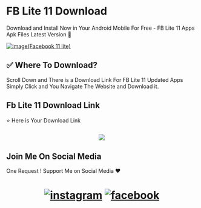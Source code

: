 # FB Lite 11 Download 
Download and Install Now in Your Android Mobile For Free - FB Lite 11 Apps Apk Files Latest Version 🤩

[![image(Facebook 11 lite)](https://github.com/reyan-dilawar/fb-lite-11-download/blob/97692b3333e8e032b6caf1ed455f5431366e8a06/11%20Facebook%20Lite%20Apps.jpg)](https://www.google.com/search?q=reyan+dilawar)
## ✅ Where To Download?

Scroll Down and There is a Download Link For FB Lite 11 Updated Apps Simply Click and You Navigate The Website and Download it.

## Fb Lite 11 Download Link
⭐ Here is Your Download Link

<h3 align=center>

[![](https://custom-icon-badges.demolab.com/badge/-download-ff0000?style=for-the-badge&logo=download&logoColor=white)](https://reyandilawar.blogspot.com/2016/07/11-facebook-lite-apps-in-0ne-android.html)

## Join Me On Social Media
One Request ! Support Me on Social Media ❤️

<h1 align=center>
  
[![instagram](https://custom-icon-badges.demolab.com/badge/-instagram-F30183?style=for-the-badge&logo=instagram&logoColor=white)](https://instagram.com/reyan_dilawar)
[![facebook](https://custom-icon-badges.demolab.com/badge/-facebook-0B5ED7?style=for-the-badge&logo=facebook&logoColor=white)](https://facebook.com/reyandilawar)
